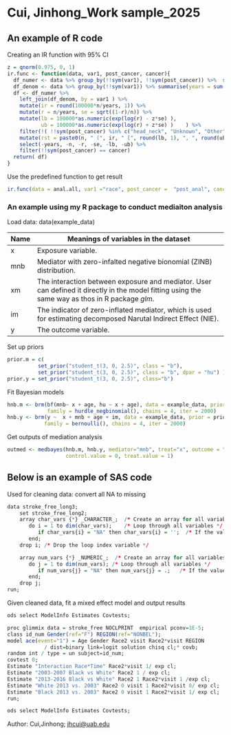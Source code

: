 # Cui, Jinhong_Work sample_2025 

## An example of R code
Creating an IR function with 95% CI

```r
z = qnorm(0.975, 0, 1)
ir.func <- function(data, var1, post_cancer, cancer){
  df_numer <- data %>% group_by(!!sym(var1), !!sym(post_cancer)) %>%  summarise(n = n()) %>% ungroup()
  df_denom <- data %>% group_by(!!sym(var1)) %>% summarise(years = sum(time_to_event_year)) %>% ungroup()
  df <- df_numer %>% 
    left_join(df_denom, by = var1 ) %>%
    mutate(ir = round(100000*n/years, 1)) %>%
    mutate(r = n/years, se = sqrt((1-r)/n)) %>%
    mutate(lb = 100000*as.numeric(exp(log(r) - z*se) ),
           ub = 100000*as.numeric(exp(log(r) + z*se) )    ) %>%
    filter(!( !!sym(post_cancer) %in% c("head_neck", "Unknown", "Other"))) %>%
    mutate(rst = paste0(n, " (", ir, " [", round(lb, 1), ", ", round(ub, 1), "]", ")", sep = "")) %>%
    select(-years, -n, -r, -se, -lb, -ub) %>%
    filter(!!sym(post_cancer) == cancer) 
  return( df)
}
```
Use the predefined function to get result
```r
ir.func(data = anal.all, var1 ="race", post_cancer =  "post_anal", cancer = "anal")
```

### An example using my R package to conduct mediaiton analysis
Load data: 
data(example_data)

|Name | Meanings of variables in the dataset|
|-----|----------------------------|
|x    |Exposure variable.|
|mnb  |Mediator with zero-infalted negative bionomial (ZINB) distribution.|
|xm   |The interaction between exposure and mediator. User can defined it directly in the model fitting using the same way as thos in R package _glm_.|
|im   |The indicator of zero-inflated mediator, which is used for estimating decomposed Narutal Indirect Effect (NIE).|
|y   |The outcome variable.|

Set up priors
```r
prior.m = c(
          set_prior("student_t(3, 0, 2.5)", class = "b"),  
          set_prior("student_t(3, 0, 2.5)", class = "b", dpar = "hu") )
prior.y = set_prior("student_t(3, 0, 2.5)", class="b")
```
Fit Bayesian models
```r
hnb.m <- brm(bf(mnb~ x + age, hu ~ x + age), data = example_data, prior = prior.m,  
             family = hurdle_negbinomial(), chains = 4, iter = 2000)
hnb.y <- brm(y ~  x + mnb + age + im, data = example_data, prior = prior.y,  
            family = bernoulli(), chains = 4, iter = 2000)
```
Get outputs of mediation analysis
```r
outmed <- medbayes(hnb.m, hnb.y, mediator="mnb", treat="x", outcome = "y", ind_mediator = "im",  
                   control.value = 0, treat.value = 1)
```

## Below is an example of SAS code

Used for cleaning data: convert all NA to missing
```r
data stroke_free_long3; 
	set stroke_free_long2; 
	array char_vars {*} _CHARACTER_;  /* Create an array for all variables */
	   do i = 1 to dim(char_vars);    /* Loop through all variables */ 
	      if char_vars{i} = "NA" then char_vars{i} = '';  /* If the value is "NA", change it to missing */
	   end; 
	drop i; /* Drop the loop index variable */

	array num_vars {*} _NUMERIC_;  /* Create an array for all variables */
	   do j = 1 to dim(num_vars); /* Loop through all variables */ 
	      if num_vars{j} = "NA" then num_vars{j} = .;   /* If the value is "NA", change it to missing */
	   end; 
	drop j;
run;
```

Given cleaned data, fit a mixed effect model and output results
```r
ods select ModelInfo Estimates Covtests;

proc glimmix data = stroke_free NOCLPRINT  empirical pconv=1E-5;
class id_num Gender(ref="F") REGION(ref="NONBEL");
model ace(event="1") = Age Gender Race2 visit Race2*visit REGION
			/ dist=binary link=logit solution chisq cl;* covb;
random int / type = un subject=id_num;
covtest 0;
Estimate "Interaction Race*Time" Race2*visit 1/ exp cl;
Estimate "2003-2007 Black vs White" Race2 1 / exp cl;
Estimate "2013-2016 Black vs White" Race2 1 Race2*visit 1 /exp cl;
Estimate "White 2013 vs. 2003" Race2 0 visit 1 Race2*visit 0/ exp cl;
Estimate "Black 2013 vs. 2003" Race2 0 visit 1 Race2*visit 1/ exp cl;
run;

ods select ModelInfo Estimates Covtests;
```

Author: Cui,Jinhong; jhcui@uab.edu


